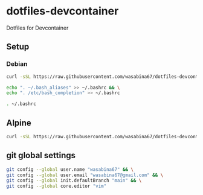 # dotfiles-devcontainer
Dotfiles for Devcontainer

## Setup

### Debian

```bash
curl -sSL https://raw.githubusercontent.com/wasabina67/dotfiles-devcontainer/main/setup.sh | bash
```

```bash
echo ". ~/.bash_aliases" >> ~/.bashrc && \
echo ". /etc/bash_completion" >> ~/.bashrc
```

```bash
. ~/.bashrc
```

## Alpine

```bash
curl -sSL https://raw.githubusercontent.com/wasabina67/dotfiles-devcontainer/main/alpine/setup.sh | bash
```

## git global settings

```bash
git config --global user.name "wasabina67" && \
git config --global user.email "wasabina67@gmail.com" && \
git config --global init.defaultBranch "main" && \
git config --global core.editor "vim"
```
